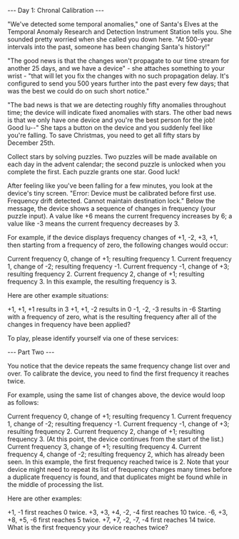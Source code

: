 --- Day 1: Chronal Calibration ---

"We've detected some temporal anomalies," one of Santa's Elves at the
Temporal Anomaly Research and Detection Instrument Station tells
you. She sounded pretty worried when she called you down here. "At
500-year intervals into the past, someone has been changing Santa's
history!"

"The good news is that the changes won't propagate to our time stream
for another 25 days, and we have a device" - she attaches something to
your wrist - "that will let you fix the changes with no such
propagation delay. It's configured to send you 500 years further into
the past every few days; that was the best we could do on such short
notice."

"The bad news is that we are detecting roughly fifty anomalies
throughout time; the device will indicate fixed anomalies with
stars. The other bad news is that we only have one device and you're
the best person for the job! Good lu--" She taps a button on the
device and you suddenly feel like you're falling. To save Christmas,
you need to get all fifty stars by December 25th.

Collect stars by solving puzzles. Two puzzles will be made available
on each day in the advent calendar; the second puzzle is unlocked when
you complete the first. Each puzzle grants one star. Good luck!

After feeling like you've been falling for a few minutes, you look at
the device's tiny screen. "Error: Device must be calibrated before
first use. Frequency drift detected. Cannot maintain destination
lock." Below the message, the device shows a sequence of changes in
frequency (your puzzle input). A value like +6 means the current
frequency increases by 6; a value like -3 means the current frequency
decreases by 3.

For example, if the device displays frequency changes of +1, -2, +3,
+1, then starting from a frequency of zero, the following changes
would occur:

Current frequency 0, change of +1; resulting frequency 1.  Current
frequency 1, change of -2; resulting frequency -1.  Current frequency
-1, change of +3; resulting frequency 2.  Current frequency 2, change
of +1; resulting frequency 3.  In this example, the resulting
frequency is 3.

Here are other example situations:

+1, +1, +1 results in 3 +1, +1, -2 results in 0 -1, -2, -3 results in
-6 Starting with a frequency of zero, what is the resulting frequency
after all of the changes in frequency have been applied?

To play, please identify yourself via one of these services:


--- Part Two ---

You notice that the device repeats the same frequency change list over
and over. To calibrate the device, you need to find the first
frequency it reaches twice.

For example, using the same list of changes above, the device would
loop as follows:

Current frequency 0, change of +1; resulting frequency 1.  Current
frequency 1, change of -2; resulting frequency -1.  Current frequency
-1, change of +3; resulting frequency 2.  Current frequency 2, change
of +1; resulting frequency 3.  (At this point, the device continues
from the start of the list.)  Current frequency 3, change of +1;
resulting frequency 4.  Current frequency 4, change of -2; resulting
frequency 2, which has already been seen.  In this example, the first
frequency reached twice is 2. Note that your device might need to
repeat its list of frequency changes many times before a duplicate
frequency is found, and that duplicates might be found while in the
middle of processing the list.

Here are other examples:

+1, -1 first reaches 0 twice.  +3, +3, +4, -2, -4 first reaches 10
twice.  -6, +3, +8, +5, -6 first reaches 5 twice.  +7, +7, -2, -7, -4
first reaches 14 twice.  What is the first frequency your device
reaches twice?


